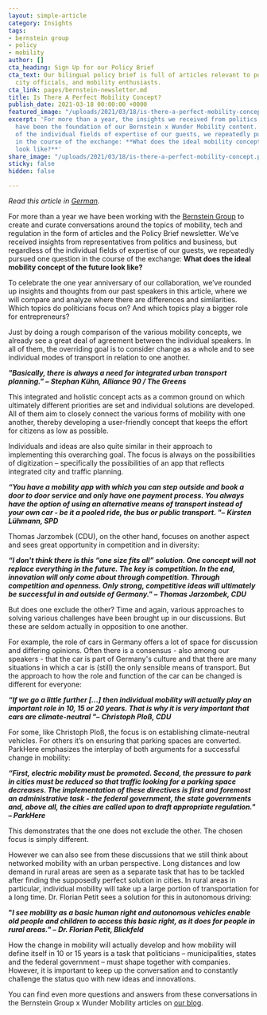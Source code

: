 ```yaml
---
layout: simple-article
category: Insights
tags:
- bernstein group
- policy
- mobility
author: []
cta_heading: Sign Up for our Policy Brief
cta_text: Our bilingual policy brief is full of articles relevant to policymakers,
  city officials, and mobility enthusiasts.
cta_link: pages/bernstein-newsletter.md
title: Is There A Perfect Mobility Concept?
publish_date: 2021-03-18 00:00:00 +0000
featured_image: "/uploads/2021/03/18/is-there-a-perfect-mobility-concept_portrait.png"
excerpt: 'For more than a year, the insights we received from politics and business
  have been the foundation of our Bernstein x Wunder Mobility content. Regardless
  of the individual fields of expertise of our guests, we repeatedly pursued one question
  in the course of the exchange: **What does the ideal mobility concept of the future
  look like?**'
share_image: "/uploads/2021/03/18/is-there-a-perfect-mobility-concept.png"
sticky: false
hidden: false

---
```

_Read this article in_ [_German_](https://bernstein-group.com/2021/03/18/die-frage-nach-dem-perfekten-mobilitaetskonzept/)_._

For more than a year we have been working with the [Bernstein Group](https://bernstein-group.com/de/2021/03/18/die-frage-nach-dem-perfekten-mobilitaetskonzept/) to create and curate conversations around the topics of mobility, tech and regulation in the form of articles and the Policy Brief newsletter. We’ve received insights from representatives from politics and business, but regardless of the individual fields of expertise of our guests, we repeatedly pursued one question in the course of the exchange: **What does the ideal mobility concept of the future look like?**

To celebrate the one year anniversary of our collaboration, we’ve rounded up insights and thoughts from our past speakers in this article, where we will compare and analyze where there are differences and similarities. Which topics do politicians focus on? And which topics play a bigger role for entrepreneurs?

Just by doing a rough comparison of the various mobility concepts, we already see a great deal of agreement between the individual speakers. In all of them, the overriding goal is to consider change as a whole and to see individual modes of transport in relation to one another.

**_"Basically, there is always a need for integrated urban transport planning." –_** **_Stephan Kühn, Alliance 90 / The Greens_**

This integrated and holistic concept acts as a common ground on which ultimately different priorities are set and individual solutions are developed. All of them aim to closely connect the various forms of mobility with one another, thereby developing a user-friendly concept that keeps the effort for citizens as low as possible.

Individuals and ideas are also quite similar in their approach to implementing this overarching goal. The focus is always on the possibilities of digitization – specifically the possibilities of an app that reflects integrated city and traffic planning.

**_“You have a mobility app with which you can step outside and book a door to door service and only have one payment process. You always have the option of using an alternative means of transport instead of your own car - be it a pooled ride, the bus or public transport. "–_** **_Kirsten Lühmann, SPD_**

Thomas Jarzombek (CDU), on the other hand, focuses on another aspect and sees great opportunity in competition and in diversity:

**_“I don't think there is this “one size fits all” solution. One concept will not replace everything in the future. The key is competition. In the end, innovation will only come about through competition. Through competition and openness. Only strong, competitive ideas will ultimately be successful in and outside of Germany." –_** **_Thomas Jarzombek, CDU_**

But does one exclude the other? Time and again, various approaches to solving various challenges have been brought up in our discussions. But these are seldom actually in opposition to one another.

For example, the role of cars in Germany offers a lot of space for discussion and differing opinions. Often there is a consensus - also among our speakers - that the car is part of Germany's culture and that there are many situations in which a car is (still) the only sensible means of transport. But the approach to how the role and function of the car can be changed is different for everyone:

**_“If we go a little further \[...\] then individual mobility will actually play an important role in 10, 15 or 20 years. That is why it is very important that cars are climate-neutral "–_** **_Christoph Ploß, CDU_**

For some, like Christoph Ploß, the focus is on establishing climate-neutral vehicles. For others it’s on ensuring that parking spaces are converted. ParkHere emphasizes the interplay of both arguments for a successful change in mobility:

**_“First, electric mobility must be promoted. Second, the pressure to park in cities must be reduced so that traffic looking for a parking space decreases. The implementation of these directives is first and foremost an administrative task - the federal government, the state governments and, above all, the cities are called upon to draft appropriate regulation." – ParkHere_**

This demonstrates that the one does not exclude the other. The chosen focus is simply different.

However we can also see from these discussions that we still think about networked mobility with an urban perspective. Long distances and low demand in rural areas are seen as a separate task that has to be tackled after finding the supposedly perfect solution in cities. In rural areas in particular, individual mobility will take up a large portion of transportation for a long time. Dr. Florian Petit sees a solution for this in autonomous driving:

**"_I see mobility as a basic human right and autonomous vehicles enable old people and children to access this basic right, as it does for people in rural areas." –_** **_Dr. Florian Petit, Blickfeld_**

How the change in mobility will actually develop and how mobility will define itself in 10 or 15 years is a task that politicians – municipalities, states and the federal government – must shape together with companies. However, it is important to keep up the conversation and to constantly challenge the status quo with new ideas and innovations.

You can find even more questions and answers from these conversations in the Bernstein Group x Wunder Mobility articles on [our blog](https://www.wundermobility.com/blog).